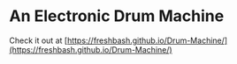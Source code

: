 # An Electronic Drum Machine


Check it out at [https://freshbash.github.io/Drum-Machine/](https://freshbash.github.io/Drum-Machine/)

